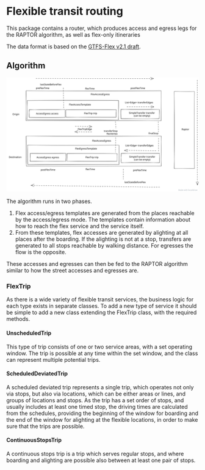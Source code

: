 # Flexible transit routing

This package contains a router, which produces access and egress legs for the RAPTOR algorithm, as well as flex-only itineraries 

The data format is based on the [GTFS-Flex v2.1 draft](https://docs.google.com/document/d/1PyYK6JVzz52XEx3FXqAJmoVefHFqZTHS4Mpn20dTuKE/).

## Algorithm

![Flex routing diagram](Flex.svg)

The algorithm runs in two phases.
 
1. Flex access/egress templates are generated from the places reachable by the access/egress mode. The templates contain information about how to reach the flex service and the service itself.
1. From these templates, flex accesses are generated by alighting at all places after the boarding. If the alighting is not at a stop, transfers are generated to all stops reachable by walking distance. For egresses the flow is the opposite.

These accesses and egresses can then be fed to the RAPTOR algorithm similar to how the street accesses and egresses are.

### FlexTrip

As there is a wide variety of flexible transit services, the business logic for each type exists in separate classes. 
To add a new type of service it should be simple to add a new class extending the FlexTrip class, with the required methods.

#### UnscheduledTrip

This type of trip consists of one or two service areas, with a set operating window. The trip is possible at any time within the set window, and the class can represent multiple potential trips.

#### ScheduledDeviatedTrip

A scheduled deviated trip represents a single trip, which operates not only via stops, but also via locations, which can be either areas or lines, and groups of locations and stops.
As the trip has a set order of stops, and usually includes at least one timed stop, the driving times are calculated from the schedules, providing the beginning of the window for boarding and the end of the window for alighting at the flexible locations, in order to make sure that the trips are possible.

#### ContinuousStopsTrip

A continuous stops trip is a trip which serves regular stops, and where boarding and alighting are possible also between at least one pair of stops.
